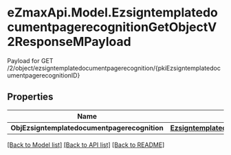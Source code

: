 # eZmaxApi.Model.EzsigntemplatedocumentpagerecognitionGetObjectV2ResponseMPayload
Payload for GET /2/object/ezsigntemplatedocumentpagerecognition/{pkiEzsigntemplatedocumentpagerecognitionID}

## Properties

Name | Type | Description | Notes
------------ | ------------- | ------------- | -------------
**ObjEzsigntemplatedocumentpagerecognition** | [**EzsigntemplatedocumentpagerecognitionResponseCompound**](EzsigntemplatedocumentpagerecognitionResponseCompound.md) |  | 

[[Back to Model list]](../README.md#documentation-for-models) [[Back to API list]](../README.md#documentation-for-api-endpoints) [[Back to README]](../README.md)

